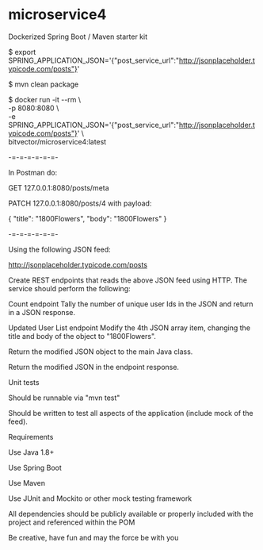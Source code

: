 # microservice4
Dockerized Spring Boot / Maven starter kit

$ export SPRING_APPLICATION_JSON='{"post_service_url":"http://jsonplaceholder.typicode.com/posts"}'  

$ mvn clean package  

$ docker run -it --rm \\  
-p 8080:8080 \\  
-e SPRING_APPLICATION_JSON='{"post_service_url":"http://jsonplaceholder.typicode.com/posts"}' \\  
bitvector/microservice4:latest

-=-=-=-=-=-=-

In Postman do:

GET 127.0.0.1:8080/posts/meta

PATCH 127.0.0.1:8080/posts/4 with payload:

{
    "title": "1800Flowers",
    "body": "1800Flowers"
}

-=-=-=-=-=-=-

Using the following JSON feed:

http://jsonplaceholder.typicode.com/posts

Create REST endpoints that reads the above JSON feed using HTTP.  The service should perform the following:

Count endpoint
Tally the number of unique user Ids in the JSON and return in a JSON response.

Updated User List endpoint
Modify the 4th JSON array item, changing the title and body of the object to "1800Flowers".

Return the modified JSON object to the main Java class.

Return the modified JSON in the endpoint response.

Unit tests

Should be runnable via "mvn test"

Should be written to test all aspects of the application (include mock of the feed).

 

Requirements

Use Java 1.8+

Use Spring Boot

Use Maven

Use JUnit and Mockito or other mock testing framework

All dependencies should be publicly available or properly included with the project and referenced within the POM

Be creative, have fun and may the force be with you

